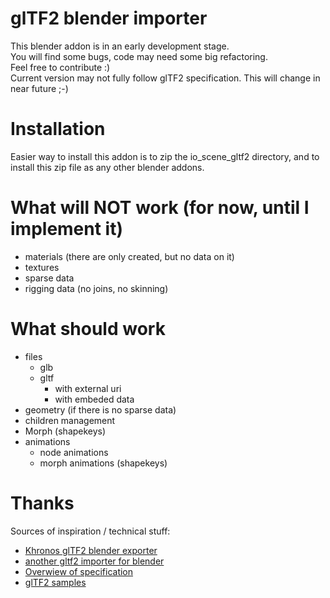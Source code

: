 # glTF2 blender importer

This blender addon is in an early development stage.  
You will find some bugs, code may need some big refactoring.  
Feel free to contribute :)  
Current version may not fully follow glTF2 specification. This will change in near future ;-)

# Installation

Easier way to install this addon is to zip the io_scene_gltf2 directory, and to install this zip file as any other blender addons.

# What will NOT work (for now, until I implement it)  
*  materials (there are only created, but no data on it)
*  textures
*  sparse data
*  rigging data (no joins, no skinning)

# What should work  
*  files  
    *  glb  
    *  gltf  
        *  with external uri  
        *  with embeded data  
*  geometry (if there is no sparse data)
*  children management
*  Morph (shapekeys)
*  animations  
    *  node animations  
    *  morph animations (shapekeys)  

# Thanks

Sources of inspiration / technical stuff:  
*  [Khronos glTF2 blender exporter](1)
*  [another gltf2 importer for blender][2]
*  [Overwiew of specification][3]
*  [glTF2 samples][4]

[1]: https://github.com/KhronosGroup/glTF-Blender-Exporter
[2]: https://github.com/ksons/gltf-blender-importer
[3]: https://github.com/KhronosGroup/glTF/blob/master/specification/2.0/figures/gltfOverview-2.0.0a.png
[4]: https://github.com/KhronosGroup/glTF-Sample-Models
